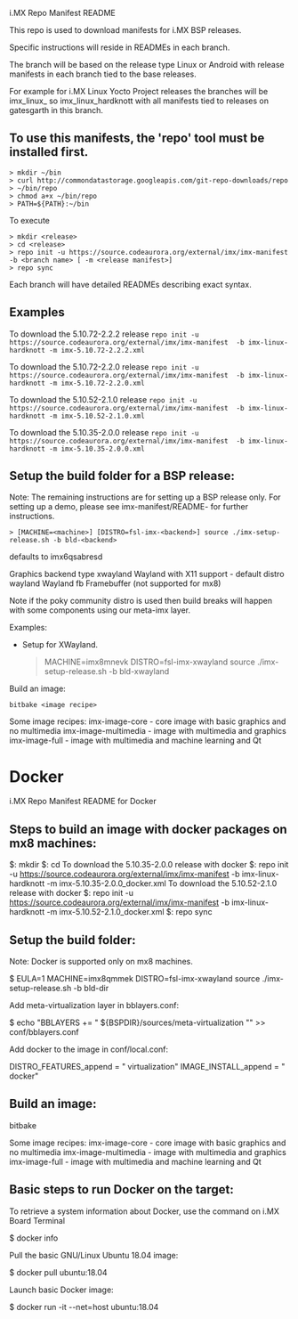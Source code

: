i.MX Repo Manifest README

This repo is used to download manifests for i.MX BSP releases.

Specific instructions will reside in READMEs in each branch.

The branch will be based on the release type Linux or Android with release manifests in each branch tied to the base releases.

For example for i.MX Linux Yocto Project releases the branches will be imx_linux_<Yocto Project release> so imx_linux_hardknott with
all manifests tied to releases on gatesgarth in this branch.

## To use this manifests, the 'repo' tool must be installed first.

    > mkdir ~/bin
    > curl http://commondatastorage.googleapis.com/git-repo-downloads/repo  > ~/bin/repo
    > chmod a+x ~/bin/repo
    > PATH=${PATH}:~/bin
    
To execute

    > mkdir <release>
    > cd <release>
    > repo init -u https://source.codeaurora.org/external/imx/imx-manifest -b <branch name> [ -m <release manifest>]
    > repo sync
    
Each branch will have detailed READMEs describing exact syntax.


## Examples

To download the 5.10.72-2.2.2 release
```repo init -u https://source.codeaurora.org/external/imx/imx-manifest  -b imx-linux-hardknott -m imx-5.10.72-2.2.2.xml```

To download the 5.10.72-2.2.0 release
```repo init -u https://source.codeaurora.org/external/imx/imx-manifest  -b imx-linux-hardknott -m imx-5.10.72-2.2.0.xml```

To download the 5.10.52-2.1.0 release
```repo init -u https://source.codeaurora.org/external/imx/imx-manifest  -b imx-linux-hardknott -m imx-5.10.52-2.1.0.xml```

To download the 5.10.35-2.0.0 release
```repo init -u https://source.codeaurora.org/external/imx/imx-manifest  -b imx-linux-hardknott -m imx-5.10.35-2.0.0.xml```

## Setup the build folder for a BSP release:

Note: The remaining instructions are for setting up a BSP release only. For setting
up a demo, please see imx-manifest/README-<demo> for further instructions.

    > [MACHINE=<machine>] [DISTRO=fsl-imx-<backend>] source ./imx-setup-release.sh -b bld-<backend>

<machine> defaults to imx6qsabresd

<backend>   Graphics backend type
xwayland    Wayland with X11 support - default distro
wayland     Wayland
fb          Framebuffer (not supported for mx8)

Note if the poky community distro is used then build breaks will happen with some
components using our meta-imx layer.

Examples:
- Setup for XWayland.

    > MACHINE=imx8mnevk DISTRO=fsl-imx-xwayland source ./imx-setup-release.sh -b bld-xwayland

Build an image:

    bitbake <image recipe>

Some image recipes:
imx-image-core - core image with basic graphics and no multimedia
imx-image-multimedia - image with multimedia and graphics
imx-image-full - image with multimedia and machine learning and Qt


# Docker

i.MX Repo Manifest README for Docker

Steps to build an image with docker packages on mx8 machines:
----------------------------------------------------------------
$: mkdir <release>
$: cd <release>
To download the 5.10.35-2.0.0 release with docker
$: repo init -u https://source.codeaurora.org/external/imx/imx-manifest -b imx-linux-hardknott -m imx-5.10.35-2.0.0_docker.xml
To download the 5.10.52-2.1.0 release with docker
$: repo init -u https://source.codeaurora.org/external/imx/imx-manifest -b imx-linux-hardknott -m imx-5.10.52-2.1.0_docker.xml
$: repo sync

Setup the build folder:
-----------------------------------------
Note: Docker is supported only on mx8 machines.

$ EULA=1 MACHINE=imx8qmmek DISTRO=fsl-imx-xwayland source ./imx-setup-release.sh -b bld-dir

Add meta-virtualization layer in bblayers.conf:

$ echo "BBLAYERS += \" \${BSPDIR}/sources/meta-virtualization \"" >> conf/bblayers.conf

Add docker to the image in conf/local.conf:

DISTRO_FEATURES_append = " virtualization"
IMAGE_INSTALL_append = " docker"

Build an image:
---------------
bitbake <image recipe>

Some image recipes:
imx-image-core - core image with basic graphics and no multimedia
imx-image-multimedia - image with multimedia and graphics
imx-image-full - image with multimedia and machine learning and Qt

Basic steps to run Docker on the target:
-------------------------------------------
To retrieve a system information about Docker, use the command on i.MX Board Terminal

$ docker info

Pull the basic GNU/Linux Ubuntu 18.04 image:

$ docker pull ubuntu:18.04

Launch basic Docker image:

$ docker run -it --net=host ubuntu:18.04
